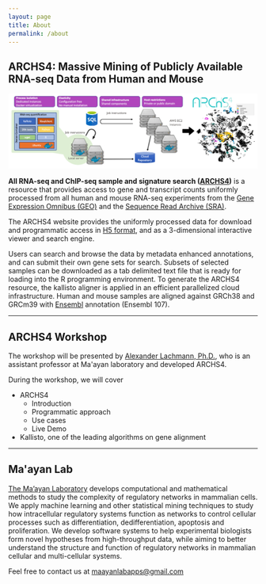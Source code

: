 ```yaml
---
layout: page
title: About
permalink: /about
---
```


## ARCHS4: Massive Mining of Publicly Available RNA-seq Data from Human and Mouse

![ARCHS4 structure](./assets/img/ARCHS4pipeline.png)

**All RNA-seq and ChIP-seq sample and signature search ([ARCHS4]((https://maayanlab.cloud/archs4/)))** is a resource that provides access to gene and transcript counts uniformly processed from all human and mouse RNA-seq experiments from the [Gene Expression Omnibus (GEO)](https://www.ncbi.nlm.nih.gov/geo/) and the [Sequence Read Archive (SRA)](https://www.ncbi.nlm.nih.gov/sra). 

The ARCHS4 website provides the uniformly processed data for download and programmatic access in [H5 format](https://maayanlab.cloud/archs4/help.html#abouth5), and as a 3-dimensional interactive viewer and search engine. 

Users can search and browse the data by metadata enhanced annotations, and can submit their own gene sets for search. Subsets of selected samples can be downloaded as a tab delimited text file that is ready for loading into the R programming environment. To generate the ARCHS4 resource, the kallisto aligner is applied in an efficient parallelized cloud infrastructure. Human and mouse samples are aligned against GRCh38 and GRCm39 with [Ensembl](https://uswest.ensembl.org/index.html) annotation (Ensembl 107).


-----
## ARCHS4 Workshop
The workshop will be presented by [Alexander Lachmann, Ph.D.](https://profiles.mountsinai.org/alexander-lachmann), who is an assistant professor at Ma'ayan laboratory and developed ARCHS4.  

During the workshop, we will cover
- ARCHS4
    - Introduction
    - Programmatic approach
    - Use cases
    - Live Demo
- Kallisto, one of the leading algorithms on gene alignment


-----
## Ma'ayan Lab
[The Ma’ayan Laboratory](https://labs.icahn.mssm.edu/maayanlab/) develops computational and mathematical methods to study the complexity of regulatory networks in mammalian cells. We apply machine learning and other statistical mining techniques to study how intracellular regulatory systems function as networks to control cellular processes such as differentiation, dedifferentiation, apoptosis and proliferation. We develop software systems to help experimental biologists form novel hypotheses from high-throughput data, while aiming to better understand the structure and function of regulatory networks in mammalian cellular and multi-cellular systems.



Feel free to contact us at [maayanlabapps@gmail.com](maayanlabapps@gmail.com)


<!---
## Workshop Series
-------------
Welcome to the Ma'ayan Lab Workshop Series! Our lab is at the forefront of bioinformatics research, and we have developed a suite of powerful tools to analyze and visualize biological data. In this workshop series, we will introduce you to 8 cutting-edge tools that can enhance your research and accelerate your data analysis workflows.
<br><br>
![img](./assets/images/toolfest_flyer.png)
<br><br>
Each workshop will provide a hands-on learning experience, allowing you to explore the features and functionalities of these tools through practical demonstrations and exercises. Our expert instructors will guide you through the workflow of each tool, providing tips and best practices for data analysis and interpretation.
<br><br>
## Ma'ayan Lab
-------------
![img](./assets/images/maayanlab_april2023.png)

[The Ma’ayan Laboratory](https://labs.icahn.mssm.edu/maayanlab/) develops computational and mathematical methods to study the complexity of regulatory networks in mammalian cells. We apply machine learning and other statistical mining techniques to study how intracellular regulatory systems function as networks to control cellular processes such as differentiation, dedifferentiation, apoptosis and proliferation. We develop software systems to help experimental biologists form novel hypotheses from high-throughput data, while aiming to better understand the structure and function of regulatory networks in mammalian cellular and multi-cellular systems.



Feel free to contact us at <maayanlabapps@gmail.com>
--->
